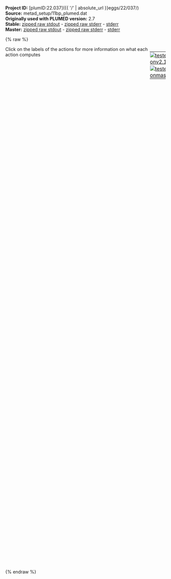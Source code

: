 **Project ID:** [plumID:22.037]({{ '/' | absolute_url }}eggs/22/037/)  
**Source:** metad_setup/11bp_plumed.dat  
**Originally used with PLUMED version:** 2.7  
**Stable:** [zipped raw stdout](11bp_plumed.dat.plumed.stdout.txt.zip) - [zipped raw stderr](11bp_plumed.dat.plumed.stderr.txt.zip) - [stderr](11bp_plumed.dat.plumed.stderr)  
**Master:** [zipped raw stdout](11bp_plumed.dat.plumed_master.stdout.txt.zip) - [zipped raw stderr](11bp_plumed.dat.plumed_master.stderr.txt.zip) - [stderr](11bp_plumed.dat.plumed_master.stderr)  

{% raw %}
<div style="width: 100%; float:left">
<div style="width: 90%; float:left" id="value_details_data/metad_setup/11bp_plumed.dat"> Click on the labels of the actions for more information on what each action computes </div>
<div style="width: 10%; float:left"><table><tr><td style="padding:1px"><a href="11bp_plumed.dat.plumed.stderr"><img src="https://img.shields.io/badge/v2.10-passing-green.svg" alt="tested onv2.10" /></a></td></tr><tr><td style="padding:1px"><a href="11bp_plumed.dat.plumed_master.stderr"><img src="https://img.shields.io/badge/master-passing-green.svg" alt="tested onmaster" /></a></td></tr></table></div></div>
<pre style="width=97%;">
<span style="color:blue" class="comment"># between atoms 1 and 10</span>
<br/><b name="data/metad_setup/11bp_plumed.datp1" onclick='showPath("data/metad_setup/11bp_plumed.dat","data/metad_setup/11bp_plumed.datp1","data/metad_setup/11bp_plumed.datp1","black")'>p1</b><span style="display:none;" id="data/metad_setup/11bp_plumed.datp1">The DISTANCE action with label <b>p1</b> calculates the following quantities:<table  align="center" frame="void" width="95%" cellpadding="5%"><tr><td width="5%"><b> Quantity </b>  </td><td width="5%"><b> Type </b>  </td><td><b> Description </b> </td></tr><tr><td width="5%">p1</td><td width="5%"><font color="black">scalar</font></td><td>the DISTANCE between this pair of atoms</td></tr></table></span>: <span class="plumedtooltip" style="color:green">DISTANCE<span class="right">Calculate the distance between a pair of atoms. <a href="https://www.plumed.org/doc-master/user-doc/html/_d_i_s_t_a_n_c_e.html" style="color:green">More details</a><i></i></span></span> <span class="plumedtooltip">ATOMS<span class="right">the pair of atom that we are calculating the distance between<i></i></span></span>=2,64
<b name="data/metad_setup/11bp_plumed.datp2" onclick='showPath("data/metad_setup/11bp_plumed.dat","data/metad_setup/11bp_plumed.datp2","data/metad_setup/11bp_plumed.datp2","black")'>p2</b><span style="display:none;" id="data/metad_setup/11bp_plumed.datp2">The DISTANCE action with label <b>p2</b> calculates the following quantities:<table  align="center" frame="void" width="95%" cellpadding="5%"><tr><td width="5%"><b> Quantity </b>  </td><td width="5%"><b> Type </b>  </td><td><b> Description </b> </td></tr><tr><td width="5%">p2</td><td width="5%"><font color="black">scalar</font></td><td>the DISTANCE between this pair of atoms</td></tr></table></span>: <span class="plumedtooltip" style="color:green">DISTANCE<span class="right">Calculate the distance between a pair of atoms. <a href="https://www.plumed.org/doc-master/user-doc/html/_d_i_s_t_a_n_c_e.html" style="color:green">More details</a><i></i></span></span> <span class="plumedtooltip">ATOMS<span class="right">the pair of atom that we are calculating the distance between<i></i></span></span>=5,61
<b name="data/metad_setup/11bp_plumed.datp3" onclick='showPath("data/metad_setup/11bp_plumed.dat","data/metad_setup/11bp_plumed.datp3","data/metad_setup/11bp_plumed.datp3","black")'>p3</b><span style="display:none;" id="data/metad_setup/11bp_plumed.datp3">The DISTANCE action with label <b>p3</b> calculates the following quantities:<table  align="center" frame="void" width="95%" cellpadding="5%"><tr><td width="5%"><b> Quantity </b>  </td><td width="5%"><b> Type </b>  </td><td><b> Description </b> </td></tr><tr><td width="5%">p3</td><td width="5%"><font color="black">scalar</font></td><td>the DISTANCE between this pair of atoms</td></tr></table></span>: <span class="plumedtooltip" style="color:green">DISTANCE<span class="right">Calculate the distance between a pair of atoms. <a href="https://www.plumed.org/doc-master/user-doc/html/_d_i_s_t_a_n_c_e.html" style="color:green">More details</a><i></i></span></span> <span class="plumedtooltip">ATOMS<span class="right">the pair of atom that we are calculating the distance between<i></i></span></span>=8,58
<b name="data/metad_setup/11bp_plumed.datp4" onclick='showPath("data/metad_setup/11bp_plumed.dat","data/metad_setup/11bp_plumed.datp4","data/metad_setup/11bp_plumed.datp4","black")'>p4</b><span style="display:none;" id="data/metad_setup/11bp_plumed.datp4">The DISTANCE action with label <b>p4</b> calculates the following quantities:<table  align="center" frame="void" width="95%" cellpadding="5%"><tr><td width="5%"><b> Quantity </b>  </td><td width="5%"><b> Type </b>  </td><td><b> Description </b> </td></tr><tr><td width="5%">p4</td><td width="5%"><font color="black">scalar</font></td><td>the DISTANCE between this pair of atoms</td></tr></table></span>: <span class="plumedtooltip" style="color:green">DISTANCE<span class="right">Calculate the distance between a pair of atoms. <a href="https://www.plumed.org/doc-master/user-doc/html/_d_i_s_t_a_n_c_e.html" style="color:green">More details</a><i></i></span></span> <span class="plumedtooltip">ATOMS<span class="right">the pair of atom that we are calculating the distance between<i></i></span></span>=11,55
<b name="data/metad_setup/11bp_plumed.datp5" onclick='showPath("data/metad_setup/11bp_plumed.dat","data/metad_setup/11bp_plumed.datp5","data/metad_setup/11bp_plumed.datp5","black")'>p5</b><span style="display:none;" id="data/metad_setup/11bp_plumed.datp5">The DISTANCE action with label <b>p5</b> calculates the following quantities:<table  align="center" frame="void" width="95%" cellpadding="5%"><tr><td width="5%"><b> Quantity </b>  </td><td width="5%"><b> Type </b>  </td><td><b> Description </b> </td></tr><tr><td width="5%">p5</td><td width="5%"><font color="black">scalar</font></td><td>the DISTANCE between this pair of atoms</td></tr></table></span>: <span class="plumedtooltip" style="color:green">DISTANCE<span class="right">Calculate the distance between a pair of atoms. <a href="https://www.plumed.org/doc-master/user-doc/html/_d_i_s_t_a_n_c_e.html" style="color:green">More details</a><i></i></span></span> <span class="plumedtooltip">ATOMS<span class="right">the pair of atom that we are calculating the distance between<i></i></span></span>=14,52
<b name="data/metad_setup/11bp_plumed.datp6" onclick='showPath("data/metad_setup/11bp_plumed.dat","data/metad_setup/11bp_plumed.datp6","data/metad_setup/11bp_plumed.datp6","black")'>p6</b><span style="display:none;" id="data/metad_setup/11bp_plumed.datp6">The DISTANCE action with label <b>p6</b> calculates the following quantities:<table  align="center" frame="void" width="95%" cellpadding="5%"><tr><td width="5%"><b> Quantity </b>  </td><td width="5%"><b> Type </b>  </td><td><b> Description </b> </td></tr><tr><td width="5%">p6</td><td width="5%"><font color="black">scalar</font></td><td>the DISTANCE between this pair of atoms</td></tr></table></span>: <span class="plumedtooltip" style="color:green">DISTANCE<span class="right">Calculate the distance between a pair of atoms. <a href="https://www.plumed.org/doc-master/user-doc/html/_d_i_s_t_a_n_c_e.html" style="color:green">More details</a><i></i></span></span> <span class="plumedtooltip">ATOMS<span class="right">the pair of atom that we are calculating the distance between<i></i></span></span>=17,49
<b name="data/metad_setup/11bp_plumed.datp7" onclick='showPath("data/metad_setup/11bp_plumed.dat","data/metad_setup/11bp_plumed.datp7","data/metad_setup/11bp_plumed.datp7","black")'>p7</b><span style="display:none;" id="data/metad_setup/11bp_plumed.datp7">The DISTANCE action with label <b>p7</b> calculates the following quantities:<table  align="center" frame="void" width="95%" cellpadding="5%"><tr><td width="5%"><b> Quantity </b>  </td><td width="5%"><b> Type </b>  </td><td><b> Description </b> </td></tr><tr><td width="5%">p7</td><td width="5%"><font color="black">scalar</font></td><td>the DISTANCE between this pair of atoms</td></tr></table></span>: <span class="plumedtooltip" style="color:green">DISTANCE<span class="right">Calculate the distance between a pair of atoms. <a href="https://www.plumed.org/doc-master/user-doc/html/_d_i_s_t_a_n_c_e.html" style="color:green">More details</a><i></i></span></span> <span class="plumedtooltip">ATOMS<span class="right">the pair of atom that we are calculating the distance between<i></i></span></span>=20,46
<b name="data/metad_setup/11bp_plumed.datp8" onclick='showPath("data/metad_setup/11bp_plumed.dat","data/metad_setup/11bp_plumed.datp8","data/metad_setup/11bp_plumed.datp8","black")'>p8</b><span style="display:none;" id="data/metad_setup/11bp_plumed.datp8">The DISTANCE action with label <b>p8</b> calculates the following quantities:<table  align="center" frame="void" width="95%" cellpadding="5%"><tr><td width="5%"><b> Quantity </b>  </td><td width="5%"><b> Type </b>  </td><td><b> Description </b> </td></tr><tr><td width="5%">p8</td><td width="5%"><font color="black">scalar</font></td><td>the DISTANCE between this pair of atoms</td></tr></table></span>: <span class="plumedtooltip" style="color:green">DISTANCE<span class="right">Calculate the distance between a pair of atoms. <a href="https://www.plumed.org/doc-master/user-doc/html/_d_i_s_t_a_n_c_e.html" style="color:green">More details</a><i></i></span></span> <span class="plumedtooltip">ATOMS<span class="right">the pair of atom that we are calculating the distance between<i></i></span></span>=23,43
<b name="data/metad_setup/11bp_plumed.datp9" onclick='showPath("data/metad_setup/11bp_plumed.dat","data/metad_setup/11bp_plumed.datp9","data/metad_setup/11bp_plumed.datp9","black")'>p9</b><span style="display:none;" id="data/metad_setup/11bp_plumed.datp9">The DISTANCE action with label <b>p9</b> calculates the following quantities:<table  align="center" frame="void" width="95%" cellpadding="5%"><tr><td width="5%"><b> Quantity </b>  </td><td width="5%"><b> Type </b>  </td><td><b> Description </b> </td></tr><tr><td width="5%">p9</td><td width="5%"><font color="black">scalar</font></td><td>the DISTANCE between this pair of atoms</td></tr></table></span>: <span class="plumedtooltip" style="color:green">DISTANCE<span class="right">Calculate the distance between a pair of atoms. <a href="https://www.plumed.org/doc-master/user-doc/html/_d_i_s_t_a_n_c_e.html" style="color:green">More details</a><i></i></span></span> <span class="plumedtooltip">ATOMS<span class="right">the pair of atom that we are calculating the distance between<i></i></span></span>=26,40
<b name="data/metad_setup/11bp_plumed.datp10" onclick='showPath("data/metad_setup/11bp_plumed.dat","data/metad_setup/11bp_plumed.datp10","data/metad_setup/11bp_plumed.datp10","black")'>p10</b><span style="display:none;" id="data/metad_setup/11bp_plumed.datp10">The DISTANCE action with label <b>p10</b> calculates the following quantities:<table  align="center" frame="void" width="95%" cellpadding="5%"><tr><td width="5%"><b> Quantity </b>  </td><td width="5%"><b> Type </b>  </td><td><b> Description </b> </td></tr><tr><td width="5%">p10</td><td width="5%"><font color="black">scalar</font></td><td>the DISTANCE between this pair of atoms</td></tr></table></span>: <span class="plumedtooltip" style="color:green">DISTANCE<span class="right">Calculate the distance between a pair of atoms. <a href="https://www.plumed.org/doc-master/user-doc/html/_d_i_s_t_a_n_c_e.html" style="color:green">More details</a><i></i></span></span> <span class="plumedtooltip">ATOMS<span class="right">the pair of atom that we are calculating the distance between<i></i></span></span>=29,37
<b name="data/metad_setup/11bp_plumed.datp11" onclick='showPath("data/metad_setup/11bp_plumed.dat","data/metad_setup/11bp_plumed.datp11","data/metad_setup/11bp_plumed.datp11","black")'>p11</b><span style="display:none;" id="data/metad_setup/11bp_plumed.datp11">The DISTANCE action with label <b>p11</b> calculates the following quantities:<table  align="center" frame="void" width="95%" cellpadding="5%"><tr><td width="5%"><b> Quantity </b>  </td><td width="5%"><b> Type </b>  </td><td><b> Description </b> </td></tr><tr><td width="5%">p11</td><td width="5%"><font color="black">scalar</font></td><td>the DISTANCE between this pair of atoms</td></tr></table></span>: <span class="plumedtooltip" style="color:green">DISTANCE<span class="right">Calculate the distance between a pair of atoms. <a href="https://www.plumed.org/doc-master/user-doc/html/_d_i_s_t_a_n_c_e.html" style="color:green">More details</a><i></i></span></span> <span class="plumedtooltip">ATOMS<span class="right">the pair of atom that we are calculating the distance between<i></i></span></span>=32,34

<span id="data/metad_setup/11bp_plumed.datd1_short"><b name="data/metad_setup/11bp_plumed.datd1" onclick='showPath("data/metad_setup/11bp_plumed.dat","data/metad_setup/11bp_plumed.datd1","data/metad_setup/11bp_plumed.datd1_shortcut","blue")'>d1</b><span style="display:none;" id="data/metad_setup/11bp_plumed.datd1_shortcut">The DISTANCES action with label <b>d1</b> calculates the following quantities:<table  align="center" frame="void" width="95%" cellpadding="5%"><tr><td width="5%"><b> Quantity </b>  </td><td width="5%"><b> Type </b>  </td><td><b> Description </b> </td></tr><tr><td width="5%">d1</td><td width="5%"><font color="blue">vector</font></td><td>the DISTANCES between the each pair of atoms that were specified</td></tr><tr><td width="5%">d1_mean</td><td width="5%"><font color="black">scalar</font></td><td>the mean of the colvars</td></tr></table></span>: <span class="plumedtooltip" style="color:green">DISTANCES<span class="right">Calculate the distances between multiple piars of atoms This action is <a class="toggler" href='javascript:;' onclick='toggleDisplay("data/metad_setup/11bp_plumed.datd1");'>a shortcut</a>. <a href="https://www.plumed.org/doc-master/user-doc/html/_d_i_s_t_a_n_c_e_s.html">More details</a><i></i></span></span> <span class="plumedtooltip">ATOMS1<span class="right">the pairs of atoms that you would like to calculate the angles for<i></i></span></span>=2,64 <span class="plumedtooltip">ATOMS2<span class="right">the pairs of atoms that you would like to calculate the angles for<i></i></span></span>=5,61 <span class="plumedtooltip">ATOMS3<span class="right">the pairs of atoms that you would like to calculate the angles for<i></i></span></span>=8,58 <span class="plumedtooltip">ATOMS4<span class="right">the pairs of atoms that you would like to calculate the angles for<i></i></span></span>=11,55 <span class="plumedtooltip">ATOMS5<span class="right">the pairs of atoms that you would like to calculate the angles for<i></i></span></span>=14,52 <span class="plumedtooltip">ATOMS6<span class="right">the pairs of atoms that you would like to calculate the angles for<i></i></span></span>=17,49 <span class="plumedtooltip">ATOMS7<span class="right">the pairs of atoms that you would like to calculate the angles for<i></i></span></span>=20,46 <span class="plumedtooltip">ATOMS8<span class="right">the pairs of atoms that you would like to calculate the angles for<i></i></span></span>=23,43 <span class="plumedtooltip">ATOMS9<span class="right">the pairs of atoms that you would like to calculate the angles for<i></i></span></span>=26,40 <span class="plumedtooltip">ATOMS10<span class="right">the pairs of atoms that you would like to calculate the angles for<i></i></span></span>=29,37 <span class="plumedtooltip">ATOMS11<span class="right">the pairs of atoms that you would like to calculate the angles for<i></i></span></span>=32,34 <span class="plumedtooltip">MEAN<span class="right"> calculate the mean of all the quantities<i></i></span></span>
</span><span id="data/metad_setup/11bp_plumed.datd1_long" style="display:none;"><span style="color:blue" class="comment"># PLUMED interprets the command:
</span><span class="toggler" style="color:red" onclick='toggleDisplay("data/metad_setup/11bp_plumed.datd1")'># d1: DISTANCES ATOMS1=2,64 ATOMS2=5,61 ATOMS3=8,58 ATOMS4=11,55 ATOMS5=14,52 ATOMS6=17,49 ATOMS7=20,46 ATOMS8=23,43 ATOMS9=26,40 ATOMS10=29,37 ATOMS11=32,34 MEAN</span>
<span style="color:blue" class="comment"># as follows (Click the red comment above to revert to the short version of the input):</span>
<b name="data/metad_setup/11bp_plumed.datd1_vatom1" onclick='showPath("data/metad_setup/11bp_plumed.dat","data/metad_setup/11bp_plumed.datd1_vatom1","data/metad_setup/11bp_plumed.datd1_vatom1","violet")'>d1_vatom1</b><span style="display:none;" id="data/metad_setup/11bp_plumed.datd1_vatom1">The CENTER_FAST action with label <b>d1_vatom1</b> calculates the following quantities:<table  align="center" frame="void" width="95%" cellpadding="5%"><tr><td width="5%"><b> Quantity </b>  </td><td width="5%"><b> Type </b>  </td><td><b> Description </b> </td></tr><tr><td width="5%">d1_vatom1</td><td width="5%"><font color="violet">atoms</font></td><td>virtual atom calculated by CENTER_FAST action</td></tr></table></span>: <span class="plumedtooltip" style="color:green">CENTER<span class="right">Calculate the center for a group of atoms, with arbitrary weights. <a href="https://www.plumed.org/doc-master/user-doc/html/_c_e_n_t_e_r.html" style="color:green">More details</a><i></i></span></span> <span class="plumedtooltip">ATOMS<span class="right">the group of atoms that you are calculating the Gyration Tensor for<i></i></span></span>=2,64
<b name="data/metad_setup/11bp_plumed.datd1_vatom2" onclick='showPath("data/metad_setup/11bp_plumed.dat","data/metad_setup/11bp_plumed.datd1_vatom2","data/metad_setup/11bp_plumed.datd1_vatom2","violet")'>d1_vatom2</b><span style="display:none;" id="data/metad_setup/11bp_plumed.datd1_vatom2">The CENTER_FAST action with label <b>d1_vatom2</b> calculates the following quantities:<table  align="center" frame="void" width="95%" cellpadding="5%"><tr><td width="5%"><b> Quantity </b>  </td><td width="5%"><b> Type </b>  </td><td><b> Description </b> </td></tr><tr><td width="5%">d1_vatom2</td><td width="5%"><font color="violet">atoms</font></td><td>virtual atom calculated by CENTER_FAST action</td></tr></table></span>: <span class="plumedtooltip" style="color:green">CENTER<span class="right">Calculate the center for a group of atoms, with arbitrary weights. <a href="https://www.plumed.org/doc-master/user-doc/html/_c_e_n_t_e_r.html" style="color:green">More details</a><i></i></span></span> <span class="plumedtooltip">ATOMS<span class="right">the group of atoms that you are calculating the Gyration Tensor for<i></i></span></span>=5,61
<b name="data/metad_setup/11bp_plumed.datd1_vatom3" onclick='showPath("data/metad_setup/11bp_plumed.dat","data/metad_setup/11bp_plumed.datd1_vatom3","data/metad_setup/11bp_plumed.datd1_vatom3","violet")'>d1_vatom3</b><span style="display:none;" id="data/metad_setup/11bp_plumed.datd1_vatom3">The CENTER_FAST action with label <b>d1_vatom3</b> calculates the following quantities:<table  align="center" frame="void" width="95%" cellpadding="5%"><tr><td width="5%"><b> Quantity </b>  </td><td width="5%"><b> Type </b>  </td><td><b> Description </b> </td></tr><tr><td width="5%">d1_vatom3</td><td width="5%"><font color="violet">atoms</font></td><td>virtual atom calculated by CENTER_FAST action</td></tr></table></span>: <span class="plumedtooltip" style="color:green">CENTER<span class="right">Calculate the center for a group of atoms, with arbitrary weights. <a href="https://www.plumed.org/doc-master/user-doc/html/_c_e_n_t_e_r.html" style="color:green">More details</a><i></i></span></span> <span class="plumedtooltip">ATOMS<span class="right">the group of atoms that you are calculating the Gyration Tensor for<i></i></span></span>=8,58
<b name="data/metad_setup/11bp_plumed.datd1_vatom4" onclick='showPath("data/metad_setup/11bp_plumed.dat","data/metad_setup/11bp_plumed.datd1_vatom4","data/metad_setup/11bp_plumed.datd1_vatom4","violet")'>d1_vatom4</b><span style="display:none;" id="data/metad_setup/11bp_plumed.datd1_vatom4">The CENTER_FAST action with label <b>d1_vatom4</b> calculates the following quantities:<table  align="center" frame="void" width="95%" cellpadding="5%"><tr><td width="5%"><b> Quantity </b>  </td><td width="5%"><b> Type </b>  </td><td><b> Description </b> </td></tr><tr><td width="5%">d1_vatom4</td><td width="5%"><font color="violet">atoms</font></td><td>virtual atom calculated by CENTER_FAST action</td></tr></table></span>: <span class="plumedtooltip" style="color:green">CENTER<span class="right">Calculate the center for a group of atoms, with arbitrary weights. <a href="https://www.plumed.org/doc-master/user-doc/html/_c_e_n_t_e_r.html" style="color:green">More details</a><i></i></span></span> <span class="plumedtooltip">ATOMS<span class="right">the group of atoms that you are calculating the Gyration Tensor for<i></i></span></span>=11,55
<b name="data/metad_setup/11bp_plumed.datd1_vatom5" onclick='showPath("data/metad_setup/11bp_plumed.dat","data/metad_setup/11bp_plumed.datd1_vatom5","data/metad_setup/11bp_plumed.datd1_vatom5","violet")'>d1_vatom5</b><span style="display:none;" id="data/metad_setup/11bp_plumed.datd1_vatom5">The CENTER_FAST action with label <b>d1_vatom5</b> calculates the following quantities:<table  align="center" frame="void" width="95%" cellpadding="5%"><tr><td width="5%"><b> Quantity </b>  </td><td width="5%"><b> Type </b>  </td><td><b> Description </b> </td></tr><tr><td width="5%">d1_vatom5</td><td width="5%"><font color="violet">atoms</font></td><td>virtual atom calculated by CENTER_FAST action</td></tr></table></span>: <span class="plumedtooltip" style="color:green">CENTER<span class="right">Calculate the center for a group of atoms, with arbitrary weights. <a href="https://www.plumed.org/doc-master/user-doc/html/_c_e_n_t_e_r.html" style="color:green">More details</a><i></i></span></span> <span class="plumedtooltip">ATOMS<span class="right">the group of atoms that you are calculating the Gyration Tensor for<i></i></span></span>=14,52
<b name="data/metad_setup/11bp_plumed.datd1_vatom6" onclick='showPath("data/metad_setup/11bp_plumed.dat","data/metad_setup/11bp_plumed.datd1_vatom6","data/metad_setup/11bp_plumed.datd1_vatom6","violet")'>d1_vatom6</b><span style="display:none;" id="data/metad_setup/11bp_plumed.datd1_vatom6">The CENTER_FAST action with label <b>d1_vatom6</b> calculates the following quantities:<table  align="center" frame="void" width="95%" cellpadding="5%"><tr><td width="5%"><b> Quantity </b>  </td><td width="5%"><b> Type </b>  </td><td><b> Description </b> </td></tr><tr><td width="5%">d1_vatom6</td><td width="5%"><font color="violet">atoms</font></td><td>virtual atom calculated by CENTER_FAST action</td></tr></table></span>: <span class="plumedtooltip" style="color:green">CENTER<span class="right">Calculate the center for a group of atoms, with arbitrary weights. <a href="https://www.plumed.org/doc-master/user-doc/html/_c_e_n_t_e_r.html" style="color:green">More details</a><i></i></span></span> <span class="plumedtooltip">ATOMS<span class="right">the group of atoms that you are calculating the Gyration Tensor for<i></i></span></span>=17,49
<b name="data/metad_setup/11bp_plumed.datd1_vatom7" onclick='showPath("data/metad_setup/11bp_plumed.dat","data/metad_setup/11bp_plumed.datd1_vatom7","data/metad_setup/11bp_plumed.datd1_vatom7","violet")'>d1_vatom7</b><span style="display:none;" id="data/metad_setup/11bp_plumed.datd1_vatom7">The CENTER_FAST action with label <b>d1_vatom7</b> calculates the following quantities:<table  align="center" frame="void" width="95%" cellpadding="5%"><tr><td width="5%"><b> Quantity </b>  </td><td width="5%"><b> Type </b>  </td><td><b> Description </b> </td></tr><tr><td width="5%">d1_vatom7</td><td width="5%"><font color="violet">atoms</font></td><td>virtual atom calculated by CENTER_FAST action</td></tr></table></span>: <span class="plumedtooltip" style="color:green">CENTER<span class="right">Calculate the center for a group of atoms, with arbitrary weights. <a href="https://www.plumed.org/doc-master/user-doc/html/_c_e_n_t_e_r.html" style="color:green">More details</a><i></i></span></span> <span class="plumedtooltip">ATOMS<span class="right">the group of atoms that you are calculating the Gyration Tensor for<i></i></span></span>=20,46
<b name="data/metad_setup/11bp_plumed.datd1_vatom8" onclick='showPath("data/metad_setup/11bp_plumed.dat","data/metad_setup/11bp_plumed.datd1_vatom8","data/metad_setup/11bp_plumed.datd1_vatom8","violet")'>d1_vatom8</b><span style="display:none;" id="data/metad_setup/11bp_plumed.datd1_vatom8">The CENTER_FAST action with label <b>d1_vatom8</b> calculates the following quantities:<table  align="center" frame="void" width="95%" cellpadding="5%"><tr><td width="5%"><b> Quantity </b>  </td><td width="5%"><b> Type </b>  </td><td><b> Description </b> </td></tr><tr><td width="5%">d1_vatom8</td><td width="5%"><font color="violet">atoms</font></td><td>virtual atom calculated by CENTER_FAST action</td></tr></table></span>: <span class="plumedtooltip" style="color:green">CENTER<span class="right">Calculate the center for a group of atoms, with arbitrary weights. <a href="https://www.plumed.org/doc-master/user-doc/html/_c_e_n_t_e_r.html" style="color:green">More details</a><i></i></span></span> <span class="plumedtooltip">ATOMS<span class="right">the group of atoms that you are calculating the Gyration Tensor for<i></i></span></span>=23,43
<b name="data/metad_setup/11bp_plumed.datd1_vatom9" onclick='showPath("data/metad_setup/11bp_plumed.dat","data/metad_setup/11bp_plumed.datd1_vatom9","data/metad_setup/11bp_plumed.datd1_vatom9","violet")'>d1_vatom9</b><span style="display:none;" id="data/metad_setup/11bp_plumed.datd1_vatom9">The CENTER_FAST action with label <b>d1_vatom9</b> calculates the following quantities:<table  align="center" frame="void" width="95%" cellpadding="5%"><tr><td width="5%"><b> Quantity </b>  </td><td width="5%"><b> Type </b>  </td><td><b> Description </b> </td></tr><tr><td width="5%">d1_vatom9</td><td width="5%"><font color="violet">atoms</font></td><td>virtual atom calculated by CENTER_FAST action</td></tr></table></span>: <span class="plumedtooltip" style="color:green">CENTER<span class="right">Calculate the center for a group of atoms, with arbitrary weights. <a href="https://www.plumed.org/doc-master/user-doc/html/_c_e_n_t_e_r.html" style="color:green">More details</a><i></i></span></span> <span class="plumedtooltip">ATOMS<span class="right">the group of atoms that you are calculating the Gyration Tensor for<i></i></span></span>=26,40
<b name="data/metad_setup/11bp_plumed.datd1_vatom10" onclick='showPath("data/metad_setup/11bp_plumed.dat","data/metad_setup/11bp_plumed.datd1_vatom10","data/metad_setup/11bp_plumed.datd1_vatom10","violet")'>d1_vatom10</b><span style="display:none;" id="data/metad_setup/11bp_plumed.datd1_vatom10">The CENTER_FAST action with label <b>d1_vatom10</b> calculates the following quantities:<table  align="center" frame="void" width="95%" cellpadding="5%"><tr><td width="5%"><b> Quantity </b>  </td><td width="5%"><b> Type </b>  </td><td><b> Description </b> </td></tr><tr><td width="5%">d1_vatom10</td><td width="5%"><font color="violet">atoms</font></td><td>virtual atom calculated by CENTER_FAST action</td></tr></table></span>: <span class="plumedtooltip" style="color:green">CENTER<span class="right">Calculate the center for a group of atoms, with arbitrary weights. <a href="https://www.plumed.org/doc-master/user-doc/html/_c_e_n_t_e_r.html" style="color:green">More details</a><i></i></span></span> <span class="plumedtooltip">ATOMS<span class="right">the group of atoms that you are calculating the Gyration Tensor for<i></i></span></span>=29,37
<b name="data/metad_setup/11bp_plumed.datd1_vatom11" onclick='showPath("data/metad_setup/11bp_plumed.dat","data/metad_setup/11bp_plumed.datd1_vatom11","data/metad_setup/11bp_plumed.datd1_vatom11","violet")'>d1_vatom11</b><span style="display:none;" id="data/metad_setup/11bp_plumed.datd1_vatom11">The CENTER_FAST action with label <b>d1_vatom11</b> calculates the following quantities:<table  align="center" frame="void" width="95%" cellpadding="5%"><tr><td width="5%"><b> Quantity </b>  </td><td width="5%"><b> Type </b>  </td><td><b> Description </b> </td></tr><tr><td width="5%">d1_vatom11</td><td width="5%"><font color="violet">atoms</font></td><td>virtual atom calculated by CENTER_FAST action</td></tr></table></span>: <span class="plumedtooltip" style="color:green">CENTER<span class="right">Calculate the center for a group of atoms, with arbitrary weights. <a href="https://www.plumed.org/doc-master/user-doc/html/_c_e_n_t_e_r.html" style="color:green">More details</a><i></i></span></span> <span class="plumedtooltip">ATOMS<span class="right">the group of atoms that you are calculating the Gyration Tensor for<i></i></span></span>=32,34
<b name="data/metad_setup/11bp_plumed.datd1_grp" onclick='showPath("data/metad_setup/11bp_plumed.dat","data/metad_setup/11bp_plumed.datd1_grp","data/metad_setup/11bp_plumed.datd1_grp","violet")'>d1_grp</b><span style="display:none;" id="data/metad_setup/11bp_plumed.datd1_grp">The GROUP action with label <b>d1_grp</b> calculates the following quantities:<table  align="center" frame="void" width="95%" cellpadding="5%"><tr><td width="5%"><b> Quantity </b>  </td><td width="5%"><b> Type </b>  </td><td><b> Description </b> </td></tr><tr><td width="5%">d1_grp</td><td width="5%"><font color="violet">atoms</font></td><td>indices of atoms specified in GROUP</td></tr></table></span>: <span class="plumedtooltip" style="color:green">GROUP<span class="right">Define a group of atoms so that a particular list of atoms can be referenced with a single label in definitions of CVs or virtual atoms. <a href="https://www.plumed.org/doc-master/user-doc/html/_g_r_o_u_p.html" style="color:green">More details</a><i></i></span></span> <span class="plumedtooltip">ATOMS<span class="right">the numerical indexes for the set of atoms in the group<i></i></span></span>=<b name="data/metad_setup/11bp_plumed.datd1_vatom1">d1_vatom1</b>,<b name="data/metad_setup/11bp_plumed.datd1_vatom2">d1_vatom2</b>,<b name="data/metad_setup/11bp_plumed.datd1_vatom3">d1_vatom3</b>,<b name="data/metad_setup/11bp_plumed.datd1_vatom4">d1_vatom4</b>,<b name="data/metad_setup/11bp_plumed.datd1_vatom5">d1_vatom5</b>,<b name="data/metad_setup/11bp_plumed.datd1_vatom6">d1_vatom6</b>,<b name="data/metad_setup/11bp_plumed.datd1_vatom7">d1_vatom7</b>,<b name="data/metad_setup/11bp_plumed.datd1_vatom8">d1_vatom8</b>,<b name="data/metad_setup/11bp_plumed.datd1_vatom9">d1_vatom9</b>,<b name="data/metad_setup/11bp_plumed.datd1_vatom10">d1_vatom10</b>,<b name="data/metad_setup/11bp_plumed.datd1_vatom11">d1_vatom11</b>
<b name="data/metad_setup/11bp_plumed.datd1" onclick='showPath("data/metad_setup/11bp_plumed.dat","data/metad_setup/11bp_plumed.datd1","data/metad_setup/11bp_plumed.datd1","blue")'>d1</b><span style="display:none;" id="data/metad_setup/11bp_plumed.datd1">The DISTANCE action with label <b>d1</b> calculates the following quantities:<table  align="center" frame="void" width="95%" cellpadding="5%"><tr><td width="5%"><b> Quantity </b>  </td><td width="5%"><b> Type </b>  </td><td><b> Description </b> </td></tr><tr><td width="5%">d1</td><td width="5%"><font color="blue">vector</font></td><td>the DISTANCE for each set of specified atoms</td></tr></table></span>: <span class="plumedtooltip" style="color:green">DISTANCE<span class="right">Calculate the distance between a pair of atoms. <a href="https://www.plumed.org/doc-master/user-doc/html/_d_i_s_t_a_n_c_e.html" style="color:green">More details</a><i></i></span></span> <span class="plumedtooltip">ATOMS1<span class="right">the pair of atom that we are calculating the distance between<i></i></span></span>=2,64 <span class="plumedtooltip">ATOMS2<span class="right">the pair of atom that we are calculating the distance between<i></i></span></span>=5,61 <span class="plumedtooltip">ATOMS3<span class="right">the pair of atom that we are calculating the distance between<i></i></span></span>=8,58 <span class="plumedtooltip">ATOMS4<span class="right">the pair of atom that we are calculating the distance between<i></i></span></span>=11,55 <span class="plumedtooltip">ATOMS5<span class="right">the pair of atom that we are calculating the distance between<i></i></span></span>=14,52     <span style="color:blue" class="comment"># Action input conctinues with 6 further ATOMSn keywords, </span>
<b name="data/metad_setup/11bp_plumed.datd1_mean" onclick='showPath("data/metad_setup/11bp_plumed.dat","data/metad_setup/11bp_plumed.datd1_mean","data/metad_setup/11bp_plumed.datd1_mean","black")'>d1_mean</b><span style="display:none;" id="data/metad_setup/11bp_plumed.datd1_mean">The MEAN action with label <b>d1_mean</b> calculates the following quantities:<table  align="center" frame="void" width="95%" cellpadding="5%"><tr><td width="5%"><b> Quantity </b>  </td><td width="5%"><b> Type </b>  </td><td><b> Description </b> </td></tr><tr><td width="5%">d1_mean</td><td width="5%"><font color="black">scalar</font></td><td>the mean of all the elements in the input vector</td></tr></table></span>: <span class="plumedtooltip" style="color:green">MEAN<span class="right">Calculate the arithmetic mean of the elements in a vector <a href="https://www.plumed.org/doc-master/user-doc/html/_m_e_a_n.html" style="color:green">More details</a><i></i></span></span> <span class="plumedtooltip">ARG<span class="right">the values input to this function<i></i></span></span>=<b name="data/metad_setup/11bp_plumed.datd1">d1</b> <span class="plumedtooltip">PERIODIC<span class="right">if the output of your function is periodic then you should specify the periodicity of the function<i></i></span></span>=NO
<span style="color:blue"># --- End of included input --- </span></span><br/><span class="plumedtooltip" style="color:green">METAD<span class="right">Used to performed metadynamics on one or more collective variables. <a href="https://www.plumed.org/doc-master/user-doc/html/_m_e_t_a_d.html" style="color:green">More details</a><i></i></span></span> ...
<span class="plumedtooltip">LABEL<span class="right">a label for the action so that its output can be referenced in the input to other actions<i></i></span></span>=<b name="data/metad_setup/11bp_plumed.datmetad" onclick='showPath("data/metad_setup/11bp_plumed.dat","data/metad_setup/11bp_plumed.datmetad","data/metad_setup/11bp_plumed.datmetad","black")'>metad</b><span style="display:none;" id="data/metad_setup/11bp_plumed.datmetad">The METAD action with label <b>metad</b> calculates the following quantities:<table  align="center" frame="void" width="95%" cellpadding="5%"><tr><td width="5%"><b> Quantity </b>  </td><td width="5%"><b> Type </b>  </td><td><b> Description </b> </td></tr><tr><td width="5%">metad.bias</td><td width="5%"><font color="black">scalar</font></td><td>the instantaneous value of the bias potential</td></tr></table></span>
<span class="plumedtooltip">ARG<span class="right">the labels of the scalars on which the bias will act<i></i></span></span>=<b name="data/metad_setup/11bp_plumed.datd1">d1.mean</b>  <span style="color:blue" class="comment"># take the mean of all distanes</span>
<span class="plumedtooltip">PACE<span class="right">the frequency for hill addition<i></i></span></span>=1000
<span class="plumedtooltip">HEIGHT<span class="right">the heights of the Gaussian hills<i></i></span></span>=0.5 <span style="color:blue" class="comment">#1.2</span>
<span class="plumedtooltip">SIGMA<span class="right">the widths of the Gaussian hills<i></i></span></span>=0.08 <span style="color:blue" class="comment">#0.35</span>
<span class="plumedtooltip">FILE<span class="right"> a file in which the list of added hills is stored<i></i></span></span>=HILLS
<span class="plumedtooltip">BIASFACTOR<span class="right">use well tempered metadynamics and use this bias factor<i></i></span></span>=6.0
<span class="plumedtooltip">TEMP<span class="right">the system temperature - this is only needed if you are doing well-tempered metadynamics<i></i></span></span>=315.0
<span class="plumedtooltip">GRID_MIN<span class="right">the lower bounds for the grid<i></i></span></span>=0.45
<span class="plumedtooltip">GRID_MAX<span class="right">the upper bounds for the grid<i></i></span></span>=7.5
... METAD
<br/><span class="plumedtooltip" style="color:green">PRINT<span class="right">Print quantities to a file. <a href="https://www.plumed.org/doc-master/user-doc/html/_p_r_i_n_t.html" style="color:green">More details</a><i></i></span></span> <span class="plumedtooltip">ARG<span class="right">the labels of the values that you would like to print to the file<i></i></span></span>=<b name="data/metad_setup/11bp_plumed.datp1">p1</b>,<b name="data/metad_setup/11bp_plumed.datp2">p2</b>,<b name="data/metad_setup/11bp_plumed.datp3">p3</b>,<b name="data/metad_setup/11bp_plumed.datp4">p4</b>,<b name="data/metad_setup/11bp_plumed.datp5">p5</b>,<b name="data/metad_setup/11bp_plumed.datp6">p6</b>,<b name="data/metad_setup/11bp_plumed.datp7">p7</b>,<b name="data/metad_setup/11bp_plumed.datp8">p8</b>,<b name="data/metad_setup/11bp_plumed.datp9">p9</b>,<b name="data/metad_setup/11bp_plumed.datp10">p10</b>,<b name="data/metad_setup/11bp_plumed.datp11">p11</b>,<b name="data/metad_setup/11bp_plumed.datd1">d1.mean</b>,<b name="data/metad_setup/11bp_plumed.datmetad">metad.bias</b> <span class="plumedtooltip">STRIDE<span class="right"> the frequency with which the quantities of interest should be output<i></i></span></span>=5000 <span class="plumedtooltip">FILE<span class="right">the name of the file on which to output these quantities<i></i></span></span>=COLVAR
</pre>
{% endraw %}
